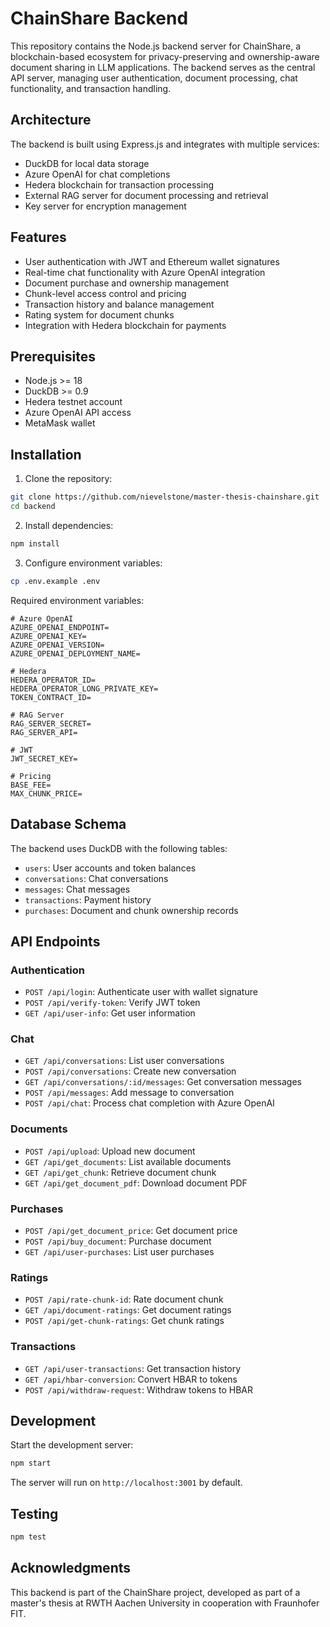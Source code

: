 # ChainShare Backend

This repository contains the Node.js backend server for ChainShare, a blockchain-based ecosystem for privacy-preserving and ownership-aware document sharing in LLM applications. The backend serves as the central API server, managing user authentication, document processing, chat functionality, and transaction handling.

## Architecture

The backend is built using Express.js and integrates with multiple services:
- DuckDB for local data storage
- Azure OpenAI for chat completions
- Hedera blockchain for transaction processing
- External RAG server for document processing and retrieval
- Key server for encryption management

## Features

- User authentication with JWT and Ethereum wallet signatures
- Real-time chat functionality with Azure OpenAI integration
- Document purchase and ownership management
- Chunk-level access control and pricing
- Transaction history and balance management
- Rating system for document chunks
- Integration with Hedera blockchain for payments

## Prerequisites

- Node.js >= 18
- DuckDB >= 0.9
- Hedera testnet account
- Azure OpenAI API access
- MetaMask wallet

## Installation

1. Clone the repository:
```bash
git clone https://github.com/nievelstone/master-thesis-chainshare.git
cd backend
```

2. Install dependencies:
```bash
npm install
```

3. Configure environment variables:
```bash
cp .env.example .env
```

Required environment variables:
```
# Azure OpenAI
AZURE_OPENAI_ENDPOINT=
AZURE_OPENAI_KEY=
AZURE_OPENAI_VERSION=
AZURE_OPENAI_DEPLOYMENT_NAME=

# Hedera
HEDERA_OPERATOR_ID=
HEDERA_OPERATOR_LONG_PRIVATE_KEY=
TOKEN_CONTRACT_ID=

# RAG Server
RAG_SERVER_SECRET=
RAG_SERVER_API=

# JWT
JWT_SECRET_KEY=

# Pricing
BASE_FEE=
MAX_CHUNK_PRICE=
```

## Database Schema

The backend uses DuckDB with the following tables:

- `users`: User accounts and token balances
- `conversations`: Chat conversations
- `messages`: Chat messages
- `transactions`: Payment history
- `purchases`: Document and chunk ownership records

## API Endpoints

### Authentication
- `POST /api/login`: Authenticate user with wallet signature
- `POST /api/verify-token`: Verify JWT token
- `GET /api/user-info`: Get user information

### Chat
- `GET /api/conversations`: List user conversations
- `POST /api/conversations`: Create new conversation
- `GET /api/conversations/:id/messages`: Get conversation messages
- `POST /api/messages`: Add message to conversation
- `POST /api/chat`: Process chat completion with Azure OpenAI

### Documents
- `POST /api/upload`: Upload new document
- `GET /api/get_documents`: List available documents
- `GET /api/get_chunk`: Retrieve document chunk
- `GET /api/get_document_pdf`: Download document PDF

### Purchases
- `POST /api/get_document_price`: Get document price
- `POST /api/buy_document`: Purchase document
- `GET /api/user-purchases`: List user purchases

### Ratings
- `POST /api/rate-chunk-id`: Rate document chunk
- `GET /api/document-ratings`: Get document ratings
- `POST /api/get-chunk-ratings`: Get chunk ratings

### Transactions
- `GET /api/user-transactions`: Get transaction history
- `GET /api/hbar-conversion`: Convert HBAR to tokens
- `POST /api/withdraw-request`: Withdraw tokens to HBAR

## Development

Start the development server:
```bash
npm start
```

The server will run on `http://localhost:3001` by default.

## Testing

```bash
npm test
```

## Acknowledgments

This backend is part of the ChainShare project, developed as part of a master's thesis at RWTH Aachen University in cooperation with Fraunhofer FIT.